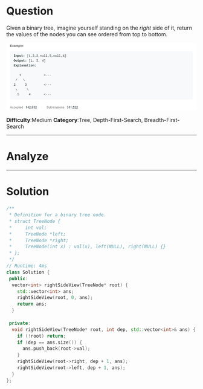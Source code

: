 
# Question

Given a binary tree, imagine yourself standing on the  _right_  side of it, return the values of the nodes you can see ordered from top to bottom.

![](/images/in-post/2019-01-12-Leetcode-199-Binary-Tree-Right-Side-View/2019-01-12-22-19-46.png)

**Difficulty**:Medium
**Category**:Tree, Depth-First-Search, Breadth-First-Search


------------

# Analyze

------------

# Solution

```cpp
/**
 * Definition for a binary tree node.
 * struct TreeNode {
 *     int val;
 *     TreeNode *left;
 *     TreeNode *right;
 *     TreeNode(int x) : val(x), left(NULL), right(NULL) {}
 * };
 */
// Runtime: 4ms
class Solution {
 public:
  vector<int> rightSideView(TreeNode* root) {
    std::vector<int> ans;
    rightSideView(root, 0, ans);
    return ans;
  }

 private:
  void rightSideView(TreeNode* root, int dep, std::vector<int>& ans) {
    if (!root) return;
    if (dep == ans.size()) {
      ans.push_back(root->val);
    }
    rightSideView(root->right, dep + 1, ans);
    rightSideView(root->left, dep + 1, ans);
  }
};
```

